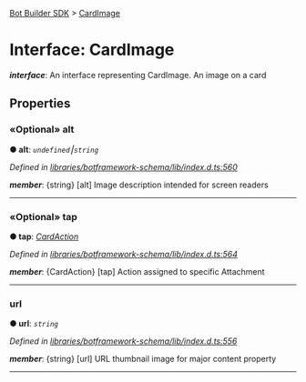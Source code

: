[Bot Builder SDK](../README.md) > [CardImage](../interfaces/botbuilder.cardimage.md)



# Interface: CardImage

*__interface__*: An interface representing CardImage. An image on a card



## Properties
<a id="alt"></a>

### «Optional» alt

**●  alt**:  *`undefined`⎮`string`* 

*Defined in [libraries/botframework-schema/lib/index.d.ts:560](https://github.com/Microsoft/botbuilder-js/blob/57c9ba8/libraries/botframework-schema/lib/index.d.ts#L560)*


*__member__*: {string} [alt] Image description intended for screen readers





___

<a id="tap"></a>

### «Optional» tap

**●  tap**:  *[CardAction](botbuilder.cardaction.md)* 

*Defined in [libraries/botframework-schema/lib/index.d.ts:564](https://github.com/Microsoft/botbuilder-js/blob/57c9ba8/libraries/botframework-schema/lib/index.d.ts#L564)*


*__member__*: {CardAction} [tap] Action assigned to specific Attachment





___

<a id="url"></a>

###  url

**●  url**:  *`string`* 

*Defined in [libraries/botframework-schema/lib/index.d.ts:556](https://github.com/Microsoft/botbuilder-js/blob/57c9ba8/libraries/botframework-schema/lib/index.d.ts#L556)*


*__member__*: {string} [url] URL thumbnail image for major content property





___


